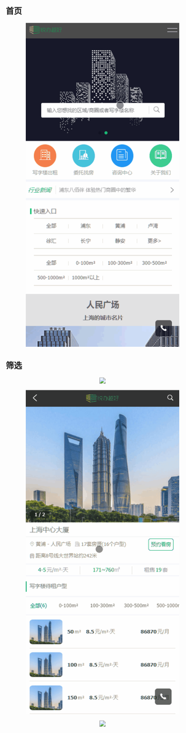 
<h2>首页</h2> 

<p align="center">
    <img width="400" src="https://github.com/wangpeng1478/yuebanyeuhao_H5/blob/master/img/201805031849s.gif">
</p>

<h2>筛选</h2> 
<p align="center">
    <img width="400" src="https://github.com/wangpeng1478/yuebanyeuhao_H5/blob/master/img/2222s.gif">
</p>



<p align="center">
    <img width="400" src="https://github.com/wangpeng1478/yuebanyeuhao_H5/blob/master/img/padasd.gif">
</p>


<p align="center">
    <img width="400" src="https://github.com/wangpeng1478/yuebanyeuhao_H5/blob/master/img/nus.gif">
</p>
